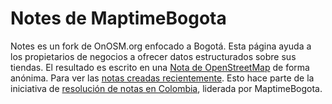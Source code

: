 # Notes de MaptimeBogota

Notes es un fork de OnOSM.org enfocado a Bogotá. Esta página ayuda a los propietarios de negocios a ofrecer datos estructurados sobre sus tiendas.
El resultado es escrito en una [Nota de OpenStreetMap](https://wiki.openstreetmap.org/wiki/ES:Notas) de forma anónima.
Para ver las [notas creadas recientemente](https://ent8r.github.io/NotesReview/?view=map&map=11%2F4.6552%2F-74.1111&query=MaptimeBogota&status=open).
Esto hace parte de la iniciativa de [resolución de notas en Colombia](https://wiki.openstreetmap.org/wiki/ES:Colombia/Resoluci%C3%B3n_de_notas), liderada por MaptimeBogota.
